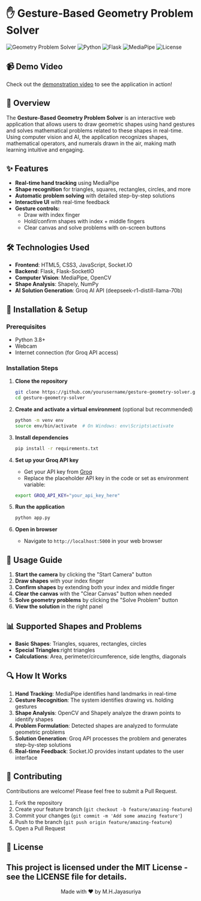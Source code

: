 # ✋ Gesture-Based Geometry Problem Solver

![Geometry Problem Solver](https://img.shields.io/badge/Version-1.0-blue)
![Python](https://img.shields.io/badge/Python-3.8+-green)
![Flask](https://img.shields.io/badge/Flask-2.0+-red)
![MediaPipe](https://img.shields.io/badge/MediaPipe-0.8+-purple)
![License](https://img.shields.io/badge/License-MIT-yellow)

## 📹 Demo Video

Check out the [demonstration video](https://drive.google.com/file/d/10gpoovLWfpcszAF3m-YF4D4QVoyQS21a/view?usp=sharing) to see the application in action!
## 🚀 Overview

The **Gesture-Based Geometry Problem Solver** is an interactive web application that allows users to draw geometric shapes using hand gestures and solves mathematical problems related to these shapes in real-time. Using computer vision and AI, the application recognizes shapes, mathematical operators, and numerals drawn in the air, making math learning intuitive and engaging.

## ✨ Features

- **Real-time hand tracking** using MediaPipe
- **Shape recognition** for triangles, squares, rectangles, circles, and more
- **Automatic problem solving** with detailed step-by-step solutions
- **Interactive UI** with real-time feedback
- **Gesture controls:**
  - Draw with index finger
  - Hold/confirm shapes with index + middle fingers
  - Clear canvas and solve problems with on-screen buttons

## 🛠️ Technologies Used

- **Frontend**: HTML5, CSS3, JavaScript, Socket.IO
- **Backend**: Flask, Flask-SocketIO
- **Computer Vision**: MediaPipe, OpenCV
- **Shape Analysis**: Shapely, NumPy
- **AI Solution Generation**: Groq AI API (deepseek-r1-distill-llama-70b)

## 🔧 Installation & Setup

### Prerequisites
- Python 3.8+
- Webcam
- Internet connection (for Groq API access)

### Installation Steps

1. **Clone the repository**
   ```bash
   git clone https://github.com/yourusername/gesture-geometry-solver.git
   cd gesture-geometry-solver
   ```

2. **Create and activate a virtual environment** (optional but recommended)
   ```bash
   python -m venv env
   source env/bin/activate  # On Windows: env\Scripts\activate
   ```

3. **Install dependencies**
   ```bash
   pip install -r requirements.txt
   ```

4. **Set up your Groq API key**
   - Get your API key from [Groq](https://console.groq.com)
   - Replace the placeholder API key in the code or set as environment variable:
   ```bash
   export GROQ_API_KEY="your_api_key_here"
   ```

5. **Run the application**
   ```bash
   python app.py
   ```

6. **Open in browser**
   - Navigate to `http://localhost:5000` in your web browser

## 📝 Usage Guide

1. **Start the camera** by clicking the "Start Camera" button
2. **Draw shapes** with your index finger
3. **Confirm shapes** by extending both your index and middle finger
4. **Clear the canvas** with the "Clear Canvas" button when needed
5. **Solve geometry problems** by clicking the "Solve Problem" button
6. **View the solution** in the right panel

## 📊 Supported Shapes and Problems

- **Basic Shapes**: Triangles, squares, rectangles, circles
- **Special Triangles**:right triangles
- **Calculations**: Area, perimeter/circumference, side lengths, diagonals

## 🔍 How It Works

1. **Hand Tracking**: MediaPipe identifies hand landmarks in real-time
2. **Gesture Recognition**: The system identifies drawing vs. holding gestures
3. **Shape Analysis**: OpenCV and Shapely analyze the drawn points to identify shapes
4. **Problem Formulation**: Detected shapes are analyzed to formulate geometric problems
5. **Solution Generation**: Groq API processes the problem and generates step-by-step solutions
6. **Real-time Feedback**: Socket.IO provides instant updates to the user interface

## 🤝 Contributing

Contributions are welcome! Please feel free to submit a Pull Request.

1. Fork the repository
2. Create your feature branch (`git checkout -b feature/amazing-feature`)
3. Commit your changes (`git commit -m 'Add some amazing feature'`)
4. Push to the branch (`git push origin feature/amazing-feature`)
5. Open a Pull Request

## 📄 License

This project is licensed under the MIT License - see the LICENSE file for details.
---

<p align="center">
  Made with ❤️ by M.H.Jayasuriya
</p>
